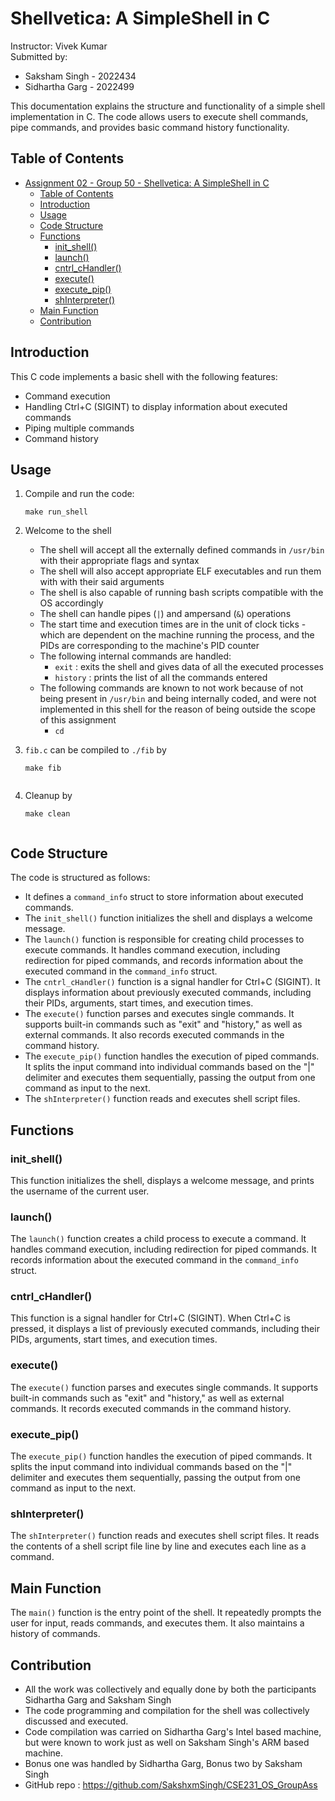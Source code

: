 # Shellvetica: A SimpleShell in C
Instructor: Vivek Kumar </br>
Submitted by:
- Saksham Singh - 2022434
- Sidhartha Garg - 2022499

This documentation explains the structure and functionality of a simple shell implementation in C. The code allows users to execute shell commands, pipe commands, and provides basic command history functionality.

## Table of Contents

- [Assignment 02 - Group 50 - Shellvetica: A SimpleShell in C](#assignment-02---group-50---shellvetica-a-simpleshell-in-c)
  - [Table of Contents](#table-of-contents)
  - [Introduction](#introduction)
  - [Usage](#usage)
  - [Code Structure](#code-structure)
  - [Functions](#functions)
    - [init\_shell()](#init_shell)
    - [launch()](#launch)
    - [cntrl\_cHandler()](#cntrl_chandler)
    - [execute()](#execute)
    - [execute\_pip()](#execute_pip)
    - [shInterpreter()](#shinterpreter)
  - [Main Function](#main-function)
  - [Contribution](#contribution)

## Introduction

This C code implements a basic shell with the following features:

- Command execution
- Handling Ctrl+C (SIGINT) to display information about executed commands
- Piping multiple commands
- Command history

## Usage

1. Compile and run the code:

   ```shell
   make run_shell

2. Welcome to the shell
   -  The shell will accept all the externally defined commands in `/usr/bin` with their appropriate flags and syntax
   -  The shell will also accept appropriate ELF executables and run them with with their said arguments
   -  The shell is also capable of running bash scripts compatible with the OS accordingly
   -  The shell can handle pipes (`|`) and ampersand (`&`) operations
   -  The start time and execution times are in the unit of clock ticks - which are dependent on the machine running the process, and the PIDs are corresponding to the machine's PID counter
   -  The following internal commands are handled:
      -  `exit` : exits the shell and gives data of all the executed processes
      -  `history` : prints the list of all the commands entered
   -  The following commands are known to not work because of not being present in `/usr/bin` and being internally coded, and were not implemented in this shell for the reason of being outside the scope of this assignment
      -  `cd`
  
3. `fib.c` can be compiled to `./fib` by
   ```shell
   make fib
  
4. Cleanup by
    ```shell
    make clean


## Code Structure

The code is structured as follows:

- It defines a `command_info` struct to store information about executed commands.
- The `init_shell()` function initializes the shell and displays a welcome message.
- The `launch()` function is responsible for creating child processes to execute commands. It handles command execution, including redirection for piped commands, and records information about the executed command in the `command_info` struct.
- The `cntrl_cHandler()` function is a signal handler for Ctrl+C (SIGINT). It displays information about previously executed commands, including their PIDs, arguments, start times, and execution times.
- The `execute()` function parses and executes single commands. It supports built-in commands such as "exit" and "history," as well as external commands. It also records executed commands in the command history.
- The `execute_pip()` function handles the execution of piped commands. It splits the input command into individual commands based on the "|" delimiter and executes them sequentially, passing the output from one command as input to the next.
- The `shInterpreter()` function reads and executes shell script files.

## Functions

### init_shell()

This function initializes the shell, displays a welcome message, and prints the username of the current user.

### launch()

The `launch()` function creates a child process to execute a command. It handles command execution, including redirection for piped commands. It records information about the executed command in the `command_info` struct.

### cntrl_cHandler()

This function is a signal handler for Ctrl+C (SIGINT). When Ctrl+C is pressed, it displays a list of previously executed commands, including their PIDs, arguments, start times, and execution times.

### execute()

The `execute()` function parses and executes single commands. It supports built-in commands such as "exit" and "history," as well as external commands. It records executed commands in the command history.

### execute_pip()

The `execute_pip()` function handles the execution of piped commands. It splits the input command into individual commands based on the "|" delimiter and executes them sequentially, passing the output from one command as input to the next.

### shInterpreter()

The `shInterpreter()` function reads and executes shell script files. It reads the contents of a shell script file line by line and executes each line as a command.

## Main Function

The `main()` function is the entry point of the shell. It repeatedly prompts the user for input, reads commands, and executes them. It also maintains a history of commands.

## Contribution
- All the work was collectively and equally done by both the participants Sidhartha Garg and Saksham Singh
- The code programming and compilation for the shell was collectively discussed and executed.
- Code compilation was carried on Sidhartha Garg's Intel based machine, but were known to work just as well on Saksham Singh's ARM based machine.
- Bonus one was handled by Sidhartha Garg, Bonus two by Saksham Singh
- GitHub repo : https://github.com/SakshxmSingh/CSE231_OS_GroupAss
